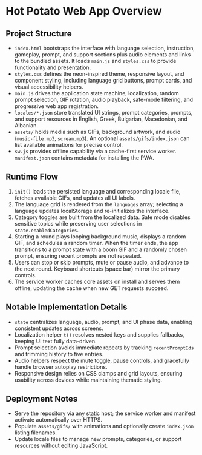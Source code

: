 # Hot Potato Web App Overview

## Project Structure
- `index.html` bootstraps the interface with language selection, instruction, gameplay, prompt, and support sections plus audio elements and links to the bundled assets. It loads `main.js` and `styles.css` to provide functionality and presentation.
- `styles.css` defines the neon-inspired theme, responsive layout, and component styling, including language grid buttons, prompt cards, and visual accessibility helpers.
- `main.js` drives the application state machine, localization, random prompt selection, GIF rotation, audio playback, safe-mode filtering, and progressive web app registration.
- `locales/*.json` store translated UI strings, prompt categories, prompts, and support resources in English, Greek, Bulgarian, Macedonian, and Albanian.
- `assets/` holds media such as GIFs, background artwork, and audio (`music-file.mp3`, `scream.mp3`). An optional `assets/gifs/index.json` can list available animations for precise control.
- `sw.js` provides offline capability via a cache-first service worker. `manifest.json` contains metadata for installing the PWA.

## Runtime Flow
1. `init()` loads the persisted language and corresponding locale file, fetches available GIFs, and updates all UI labels.
2. The language grid is rendered from the `languages` array; selecting a language updates localStorage and re-initializes the interface.
3. Category toggles are built from the localized data. Safe mode disables sensitive topics while preserving user selections in `state.enabledCategories`.
4. Starting a round plays looping background music, displays a random GIF, and schedules a random timer. When the timer ends, the app transitions to a prompt state with a boom GIF and a randomly chosen prompt, ensuring recent prompts are not repeated.
5. Users can stop or skip prompts, mute or pause audio, and advance to the next round. Keyboard shortcuts (space bar) mirror the primary controls.
6. The service worker caches core assets on install and serves them offline, updating the cache when new GET requests succeed.

## Notable Implementation Details
- `state` centralizes language, audio, prompt, and UI phase data, enabling consistent updates across screens.
- Localization helper `t()` resolves nested keys and supplies fallbacks, keeping UI text fully data-driven.
- Prompt selection avoids immediate repeats by tracking `recentPromptIds` and trimming history to five entries.
- Audio helpers respect the mute toggle, pause controls, and gracefully handle browser autoplay restrictions.
- Responsive design relies on CSS clamps and grid layouts, ensuring usability across devices while maintaining thematic styling.

## Deployment Notes
- Serve the repository via any static host; the service worker and manifest activate automatically over HTTPS.
- Populate `assets/gifs/` with animations and optionally create `index.json` listing filenames.
- Update locale files to manage new prompts, categories, or support resources without editing JavaScript.

